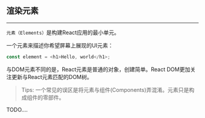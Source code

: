 ## 渲染元素

---

`元素（Elements）`是构建React应用的最小单元。

一个元素来描述你希望屏幕上展现的UI元素：

```javascript
const element = <h1>Hello, world</h1>;
```

与DOM元素不同的是，React元素是普通的对象，创建简单。React DOM更加关注更新与React元素匹配的DOM树。

> Tips: 一个常见的误区是将元素与组件(Components)弄混淆。元素只是构成组件的零部件。

TODO....